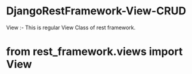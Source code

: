 # DjangoRestFramework-View-CRUD
View :- This is regular View Class of rest framework.  

# from rest_framework.views import View 
